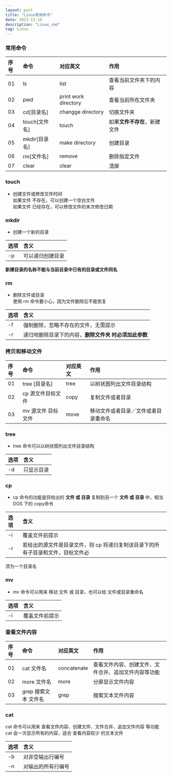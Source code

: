 ```yaml
---
layout: post
title: "Linux常用命令"
date: 2023-12-16
description: "Linux_cmd"
tag: Linux
---
```


### 常用命令

| 序号 | 命令          | 对应英文                 | 作用               |
| :- | :---------- | :------------------- | :--------------- |
| 01 | ls          | list                 | 查看当前文件夹下的内容      |
| 02 | pwd         | print work directory | 查看当前所在文件夹        |
| 03 | cd\[目录名]    | changge directory    | 切换文件夹            |
| 04 | touch\[文件名] | touch                | 如果**文件不存在**，新建文件 |
| 05 | mkdir\[目录名] | make directory       | 创建目录             |
| 06 | rm\[文件名]    | remove               | 删除指定文件           |
| 07 | clear       | clear                | 清屏               |

### touch

*   创建文件或修改文件时间\
    如果文件 不存在，可以创建一个空白文件\
    如果文件 已经存在，可以修改文件的末次修改日期

### **mkdir**

*   创建一个新的目录

| 选项 | 含义       |
| :- | :------- |
| -p | 可以递归创建目录 |

**新建目录的名称不能与当前目录中已有的目录或文件同名**

### **rm**

*   删除文件或目录\
    使用 rm 命令要小心，因为文件删除后不能恢复

| 选项 | 含义                            |
| :- | :---------------------------- |
| -f | 强制删除，忽略不存在的文件，无需提示            |
| -r | 递归地删除目录下的内容，**删除文件夹 时必须加此参数** |

### **拷贝和移动文件**&#x20;

| 序号 | 命令          | 对应英文 | 作用                 |
| :- | :---------- | :--- | :----------------- |
| 01 | tree \[目录名] | tree | 以树状图列出文件目录结构       |
| 02 | cp 源文件目标文件  | copy | 复制文件或者目录           |
| 03 | mv 源文件 目标文件 | move | 移动文件或者目录／文件或者目录重命名 |

### **tree**

*   tree 命令可以以树状图列出文件目录结构

| 选项 | 含义    |
| :- | :---- |
| -d | 只显示目录 |

### **cp**

*   cp 命令的功能是将给出的 **文件 或 目录** 复制到另一个 **文件 或 目录** 中，相当DOS 下的 copy命令

| 选 项 | 含义                                         |
| :-- | :----------------------------------------- |
| -i  | 覆盖文件前提示                                    |
| -r  | 若给出的源文件是目录文件，则 cp 将递归复制该目录下的所有子目录和文件，目标文件必 |

须为一个目录名

### mv

*   mv 命令可以用来 移动 文件 或 目录，也可以给 文件或目录重命名

| 选项 | 含义      |
| :- | :------ |
| -i | 覆盖文件前提示 |

### 查看文件内容

| 序 号 | 命令            | 对应英文        | 作用                         |
| :-- | :------------ | :---------- | :------------------------- |
| 01  | cat 文件名       | concatenate | 查看文件内容、创建文件、文件合并、追加文件内容等功能 |
| 02  | more 文件名      | more        | 分屏显示文件内容                   |
| 03  | grep 搜索文本 文件名 | grep        | 搜索文本文件内容                   |

### cat

cat 命令可以用来 查看文件内容、创建文件、文件合并、追加文件内容 等功能\
cat 会一次显示所有的内容，适合 查看内容较少 的文本文件

| 选项 | 含义        |
| :- | :-------- |
| -b | 对非空输出行编号  |
| -n | 对输出的所有行编号 |

